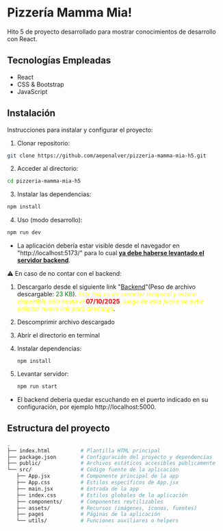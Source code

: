 # Pizzería Mamma Mia!

Hito 5 de proyecto desarrollado para mostrar conocimientos de desarrollo con React.

## Tecnologías Empleadas

- React
- CSS & Bootstrap
- JavaScript

## Instalación

Instrucciones para instalar y configurar el proyecto:

1. Clonar repositorio:

```bash
git clone https://github.com/aepenalver/pizzeria-mamma-mia-h5.git
```

2. Acceder al directorio:

```bash
cd pizzeria-mamma-mia-h5
```

3. Instalar las dependencias:

```bash
npm install
```

4. Uso (modo desarrollo):

```bash
npm run dev
```

- La aplicación debería estar visible desde el navegador en "http://localhost:5173/" para lo cual <u>**ya debe haberse levantado el servidor backend**</u>.

⚠️ En caso de no contar con el backend:

1. Descargarlo desde el siguiente link "[Backend](https://we.tl/t-vneWk4KKdx)"(Peso de archivo descargable: <span style="color: green">23 KB</span>). <span style="color: yellow">_Este link es de carácter temporal y estará disponible sólo hasta el_ <span style="color: red;">**07/10/2025**</span>_, luego de esta fecha se debe solicitar nuevo link para descarga_</span>.
2. Descomprimir archivo descargado
3. Abrir el directorio en terminal
4. Instalar dependencias:
   ```
   npm install
   ```
5. Levantar servidor:

   ```bash
   npm run start
   ```

- El backend debería quedar escuchando en el puerto indicado en su configuración, por ejemplo http://localhost:5000.

## Estructura del proyecto

```bash
.
├── index.html          # Plantilla HTML principal
├── package.json        # Configuración del proyecto y dependencias
├── public/             # Archivos estáticos accesibles públicamente
└── src/                # Código fuente de la aplicación
   ├── App.jsx          # Componente principal de la app
   ├── App.css          # Estilos específicos de App.jsx
   ├── main.jsx         # Entrada de la app
   ├── index.css        # Estilos globales de la aplicación
   ├── components/      # Componentes reutilizables
   ├── assets/          # Recursos (imágenes, íconos, fuentes)
   ├── pages            # Páginas de la aplicación
   └── utils/           # Funciones auxiliares o helpers
```
